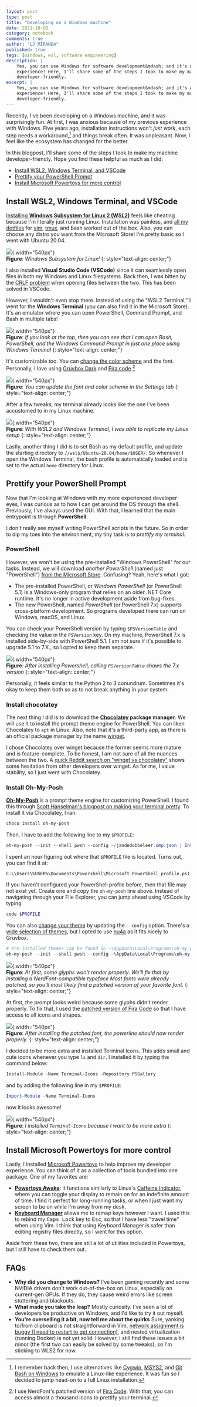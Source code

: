 ```yaml
---
layout: post
type: post
title: "Developing on a Windows machine"
date: 2021-10-08
category: notebook
comments: true
author: "LJ MIRANDA"
published: true
tags: [windows, wsl, software engineering]
description: |
    Yes, you can use Windows for software development&mdash; and it's a fun
    experience! Here, I'll share some of the steps I took to make my machine
    developer-friendly.
excerpt: |
    Yes, you can use Windows for software development&mdash; and it's a fun
    experience! Here, I'll share some of the steps I took to make my machine
    developer-friendly.
---
```


<span class="firstcharacter">R</span>ecently, I've been developing on a Windows
machine, and it was surprisingly fun. At first, I was anxious because of my
previous experience with Windows. Five years ago, installation instructions
won't *just work*, each step needs a workaround,[^1] and
things break often. It was unpleasant. Now, I feel like the ecosystem has
changed for the better.

In this blogpost, I'll share some of the steps I took to make my machine
developer-friendly. Hope you find these helpful as much as I did:

- [Install WSL2, Windows Terminal, and VSCode](#wsl2)
- [Prettify your PowerShell Prompt](#powershell)
- [Install Microsoft Powertoys for more control](#powertoys)

## <a id="wsl2"></a> Install WSL2, Windows Terminal, and VSCode

[Installing **Windows Subsystem for Linux 2
(WSL2)**](https://docs.microsoft.com/en-us/windows/wsl/install-win10) feels like
cheating because I'm literally just running Linux. Installation was painless,
and [all my dotfiles](https://github.com/ljvmiranda921/dotfiles) for
[vim](https://www.vim.org/), [tmux](https://github.com/tmux/tmux/wiki), and
bash worked out of the box. Also, you can choose any distro you want from the
Microsoft Store! I'm pretty basic so I went with Ubuntu 20.04. 

![](/assets/png/windows-dev/neofetch.png){:width="540px"}  
__Figure__: *Windows Subsystem for Linux!*
{: style="text-align: center;"}


I also installed **Visual Studio Code (VSCode)** since it can seamlessly open
files in both my Windows and Linux filesystems. Back then, I was bitten by the
[CRLF problem](https://owasp.org/www-community/vulnerabilities/CRLF_Injection)
when opening files between the two. This has been solved in VSCode.

However, I wouldn't even stop there. Instead of using the "WSL2 Terminal," I
went for the **Windows Terminal** (you can also find it in the Microsoft Store).
It's an emulator where you can open PowerShell, Command Prompt, and Bash in
multiple tabs! 

![](/assets/png/windows-dev/multiple_tabs.png){:width="540px"}  
__Figure__: *If you look at the top, then you can see that I can open Bash,
PowerShell, and the Windows Command Prompt in just one place using Windows
Terminal*
{: style="text-align: center;"}


It's customizable too. You can [change the color
scheme](https://docs.microsoft.com/en-us/windows/terminal/customize-settings/color-schemes)
and the font. Personally, I love using [Gruvbox
Dark](https://gist.github.com/davialexandre/1179070118b22d830739efee4721972d)
and [Fira
code](https://github.com/ryanoasis/nerd-fonts/tree/master/patched-fonts/FiraCode).[^2]

![](/assets/png/windows-dev/settings.png){:width="540px"}  
__Figure__: *You can update the font and color scheme in the Settings tab*
{: style="text-align: center;"}

After a few tweaks, my terminal already looks like the one I've been accustomed
to in my Linux machine.

![](/assets/png/windows-dev/linux_setup.png){:width="540px"}  
__Figure__: *With WSL2 and Windows Terminal, I was able to replicate my Linux setup*
{: style="text-align: center;"}

Lastly, another thing I did is to set Bash as my default profile, and update
the starting directory to `//wsl$/Ubuntu-20.04/home/$USER/`. So whenever I open
the Windows Terminal, the bash profile is automatically loaded and is set to
the actual `home` directory for Linux.


## <a id="powershell"></a>Prettify your PowerShell Prompt

Now that I'm looking at Windows with my more experienced developer eyes, I was
curious as to how I can get around the OS through the shell. Previously, I've
always used the GUI. With that, I learned that the main entrypoint is through
**PowerShell**. 

I don't really see myself writing PowerShell scripts in the future. So in order
to dip my toes into the environment, my tiny task is to *prettify my terminal.*

### PowerShell

However, we won't be using the pre-installed "Windows PowerShell" for our
tasks. Instead, we will download *another PowerShell* (named just "PowerShell")
[from the Microsoft
Store](https://www.microsoft.com/en-us/p/powershell/9mz1snwt0n5d#activetab=pivot:overviewtab).
Confusing? Yeah, here's what I got:

* The pre-installed PowerShell, or *Windows PowerShell* (or PowerShell 5.1) is
    a Windows-only program that relies on an older .NET Core runtime. It's no
    longer in active development aside from bug-fixes.
* The new PowerShell, named *PowerShell* (or PowerShell 7.x) supports
    cross-platform development. So programs developed there can run on
    Windows, macOS, and Linux. 

You can check your PowerShell version by typing `$PSVersionTable` and checking
the value in the `PSVersion` key. On my machine, PowerShell 7.x is installed
side-by-side with PowerShell 5.1. I am not sure if it's possible to upgrade 5.1
to 7.X., so I opted to keep them separate.

![](/assets/png/windows-dev/psversiontable.png){:width="540px"}  
__Figure__: *After installing Powershell, calling `PSVersionTable` shows the 7.x version*
{: style="text-align: center;"}

Personally, it feels similar to the Python 2 to 3 conundrum. Sometimes it's
okay to keep them both so as to not break anything in your system.

### Install chocolatey

The next thing I did is to download the **[Chocolatey](https://chocolatey.org/)
package manager**. We will use it to install the prompt theme engine for
PowerShell. You can liken Chocolatey  to `apt` in Linux. Also, note that it's a
third-party app, as there is an official package manager by the name
[winget](https://docs.microsoft.com/en-us/windows/package-manager/winget/).

I chose Chocolatey over winget because the former seems more mature and is
feature-complete. To be honest, I am not sure of all the nuances between the
two. A [quick Reddit search on "winget vs
chocolatey"](https://www.google.com/search?q=winget+vs+chocolatey+site%3Areddit.com&oq=winget+vs+chocolatey+site%3Areddit.com)
shows some hesitation from other developers over winget. As for me, I value
stability, so I just went with Chocolatey.


### Install Oh-My-Posh

[**Oh-My-Posh**](https://ohmyposh.dev/) is a prompt theme engine for customizing PowerShell. I found this
through [Scott Hanselman's blogpost on making your terminal
pretty](https://www.hanselman.com/blog/my-ultimate-powershell-prompt-with-oh-my-posh-and-the-windows-terminal).
To install it via Chocolatey, I ran:

```powershell
choco install oh-my-posh
```

Then, I have to add the following line to my `$PROFILE`:

```powershell
oh-my-posh --init --shell pwsh --config ~/jandedobbeleer.omp.json | Invoke-Expression
```

I spent an hour figuring out where that `$PROFILE` file is located. Turns
out, you can find it at:

```
C:\\Users\%USER%\Documents\Powershell\Microsoft.PowerShell_profile.ps1
```

If you haven't configured your PowerShell profile before, then that file may
not exist yet. Create one and copy the `oh-my-posh` line above. Instead of
navigating through your File Explorer, you can jump ahead using VSCode by typing:

```powershell
code $PROFILE
```

You can also
[change your
theme](https://ohmyposh.dev/docs/windows#override-the-theme-settings) by
updating the `--config` option. There's a [wide selection of
themes](https://ohmyposh.dev/docs/themes), but I opted to use
[nu4a](https://github.com/JanDeDobbeleer/oh-my-posh/blob/main/themes/nu4a.omp.json)
as it fits nicely to Gruvbox.

```powershell
# Pre-installed themes can be found in ~\AppData\Local\Programs\oh-my-posh\themes\*.omp.json
oh-my-posh --init --shell pwsh --config ~\AppData\Local\Programs\oh-my-posh\themes\nu4a.omp.json | Invoke-Expression
```

![](/assets/png/windows-dev/unpatched.png){:width="540px"}  
__Figure__: *At first, some glyphs won't render properly. We'll fix that by installing a NerdFont-compatible typeface
Most fonts were already patched, so you'll most likely find a patched version of your favorite font.*
{: style="text-align: center;"}

At first, the prompt looks weird because some glyphs didn't render properly. To
fix that, I used the [patched version of Fira
Code](https://github.com/ryanoasis/nerd-fonts/tree/master/patched-fonts/FiraCode)
so that I have access to all icons and shapes.

![](/assets/png/windows-dev/patched.png){:width="540px"}  
__Figure__: *After installing the patched font, the powerline should now render properly.*
{: style="text-align: center;"}

I decided to be more extra and installed Terminal Icons. This adds small and
cute icons whenever you type `ls` and `dir`. I installed it by typing the
command below:

```powershell
Install-Module -Name Terminal-Icons -Repository PSGallery
```

and by adding the following line in my `$PROFILE`:

```powershell
Import-Module -Name Terminal-Icons
```

now it looks awesome!

![](/assets/png/windows-dev/a_bit_extra.png){:width="540px"}  
__Figure__: *I installed `Terminal-Icons` because I want to be more extra*
{: style="text-align: center;"}

## <a id="powertoys"></a>Install Microsoft Powertoys for more control

Lastly, I installed [Microsoft
Powertoys](https://docs.microsoft.com/en-us/windows/powertoys/) to help improve
my developer experience. You can think of it as a collection of tools bundled
into one package. One of my favorites are:

- [**Powertoys
    Awake**](https://docs.microsoft.com/en-us/windows/powertoys/awake): it
    functions similarly to Linux's [Caffeine
    Indicator](https://manpages.ubuntu.com/manpages/bionic/man1/caffeine-indicator.1.html),
    where you can toggle your display to remain on for an indefinite amount of
    time. I find it perfect for long-running tasks, or when I just want my
    screen to be on while I'm away from my desk.
- [**Keyboard
    Manager**](https://docs.microsoft.com/en-us/windows/powertoys/keyboard-manager)
    allows me to remap keys however I want. I used this to rebind my <kbd>Caps
    Lock</kbd> key to  <kbd>Esc</kbd>, so that I have less "travel time" when
    using Vim. I think that using Keyboard Manager is safer than editing
    registry files directly, so I went for this option.

Aside from these two, there are still a lot of utilities included in Powertoys,
but I still have to check them out.


## FAQs

- **Why did you change to Windows?** I've been gaming recently and some
      NVIDIA drivers don't work out-of-the-box on Linux, especially on current-gen
      GPUs. If they do, they cause weird errors like screen stuttering and
      blackouts.  
- **What made you take the leap?** Mostly curiosity. I've seen a lot of developers be productive on Windows, and I'd like to try it out myself.
- **You're overselling it a bit, now tell me about the quirks** Sure, yanking to/from clipboard is not straightforward in Vim, 
    [network assignment is buggy (I need to restart to get
    connection)](https://github.com/microsoft/WSL/issues/5336), and nested
    virtualization (running Docker) is not yet solid. However, I still find
    these issues a bit minor (the first two can easily be solved by some
    tweaks), so I'm sticking to WLS2 for now.


[^1]: I remember back then, I use alternatives like [Cygwin](https://www.cygwin.com), [MSYS2](https://www.msys2.org), and [Git Bash on Windows](https://git-scm.com/downloads) to emulate a Linux-like experience. It was fun so I decided to jump head-on to a full Linux installation.
[^2]: I use NerdFont's patched version of [Fira Code](https://fonts.google.com/specimen/Fira+Code). With that, you can access almost a thousand icons to prettify your terminal.
